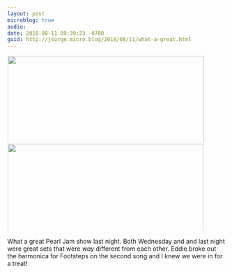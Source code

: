 ```yaml
---
layout: post
microblog: true
audio: 
date: 2018-08-11 09:39:23 -0700
guid: http://jsorge.micro.blog/2018/08/11/what-a-great.html
---
```



<a href="http://mb.jsorge.net/uploads/2018/393bb5e69f.jpg"><img src="http://mb.jsorge.net/uploads/2018/393bb5e69f.jpg" width="600" height="450" style="display: inline-block; max-height: 200px; width: auto; padding: 1px;" class="sunlit_image" /></a><a href="http://mb.jsorge.net/uploads/2018/f81b420917.jpg"><img src="http://mb.jsorge.net/uploads/2018/f81b420917.jpg" width="600" height="449" style="display: inline-block; max-height: 200px; width: auto; padding: 1px;" class="sunlit_image" /></a>

What a great Pearl Jam show last night. Both Wednesday and and last night were great sets that were _way_ different from each other. Eddie broke out the harmonica for Footsteps on the second song and I knew we were in for a treat!

